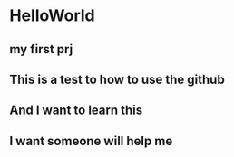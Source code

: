 # HelloWorld
## my first prj
## This is a test to how to use the github
## And I want to learn this 
## I want someone will help me 
